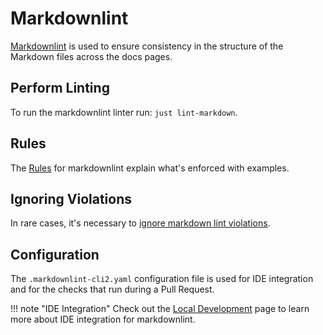 # Markdownlint

[Markdownlint](https://github.com/DavidAnson/markdownlint) is used to ensure consistency in the structure of the Markdown files across the docs pages.

## Perform Linting

To run the markdownlint linter run: `just lint-markdown`.

## Rules

The [Rules](https://github.com/markdownlint/markdownlint/blob/master/docs/RULES.md) for markdownlint explain what's enforced with examples.

## Ignoring Violations

In rare cases, it's necessary to [ignore markdown lint violations](https://github.com/DavidAnson/markdownlint#configuration).

## Configuration

The `.markdownlint-cli2.yaml` configuration file is used for IDE integration and for the checks that run during a Pull Request.

!!! note "IDE Integration"
    Check out the [Local Development](./local-development.md#integrated-development-environment-integration) page to learn more about IDE integration for markdownlint.

